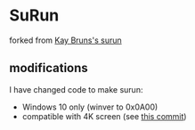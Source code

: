 # SuRun

forked from [Kay Bruns's surun][1]

[1]: https://kay-bruns.de/wp/software/surun/

## modifications

I have changed code to make surun:
- Windows 10 only (winver to 0x0A00)
- compatible with 4K screen (see [this commit][4k-commit])

[4k-commit]: https://github.com/soda92/surun/commit/bad6e31f13f115a65a314c6615c8d585eb1bb325
